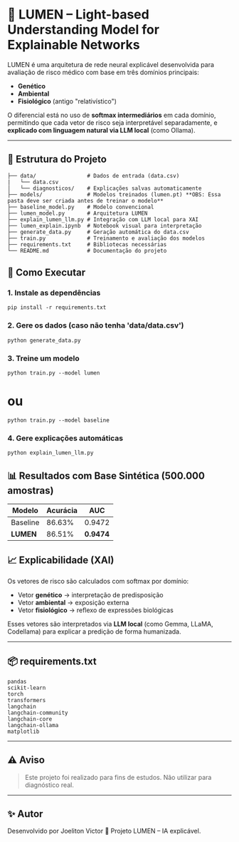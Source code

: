 # 🧠 LUMEN – Light-based Understanding Model for Explainable Networks

LUMEN é uma arquitetura de rede neural explicável desenvolvida para avaliação de risco médico com base em três domínios principais:

- **Genético**
- **Ambiental**
- **Fisiológico** (antigo "relativístico")

O diferencial está no uso de **softmax intermediários** em cada domínio, permitindo que cada vetor de risco seja interpretável separadamente, e **explicado com linguagem natural via LLM local** (como Ollama).

---

## 📁 Estrutura do Projeto

```text
├── data/                # Dados de entrada (data.csv)
|   └── data.csv
│   └── diagnosticos/    # Explicações salvas automaticamente
├── models/              # Modelos treinados (lumen.pt) **OBS: Essa pasta deve ser criada antes de treinar o modelo**
├── baseline_model.py    # Modelo convencional
├── lumen_model.py       # Arquitetura LUMEN
├── explain_lumen_llm.py # Integração com LLM local para XAI
├── lumen_explain.ipynb  # Notebook visual para interpretação
├── generate_data.py     # Geração automática do data.csv
├── train.py             # Treinamento e avaliação dos modelos
├── requirements.txt     # Bibliotecas necessárias
└── README.md            # Documentação do projeto
```

## 🚀 Como Executar
### 1. Instale as dependências
```
pip install -r requirements.txt
```

### 2. Gere os dados (caso não tenha 'data/data.csv')
```
python generate_data.py
```
### 3. Treine um modelo
```
python train.py --model lumen
```
# ou
```
python train.py --model baseline
```

### 4. Gere explicações automáticas
```
python explain_lumen_llm.py
```

## 📊 Resultados com Base Sintética (500.000 amostras)

| Modelo   | Acurácia | AUC    |
|----------|----------|--------|
| Baseline | 86.63%   | 0.9472 |
| **LUMEN**    | 86.51%   | **0.9474** |
## 📈 Explicabilidade (XAI)

Os vetores de risco são calculados com softmax por domínio:

- Vetor **genético** → interpretação de predisposição
- Vetor **ambiental** → exposição externa
- Vetor **fisiológico** → reflexo de expressões biológicas

Esses vetores são interpretados via **LLM local** (como Gemma, LLaMA, Codellama) para explicar a predição de forma humanizada.

---

## 📦 requirements.txt

```
pandas
scikit-learn
torch
transformers
langchain
langchain-community
langchain-core
langchain-ollama
matplotlib
```

---

## ⚠️ Aviso

> Este projeto foi realizado para fins de estudos. Não utilizar para diagnóstico real.

---

## ✨ Autor

Desenvolvido por Joeliton Victor
📍 Projeto LUMEN – IA explicável.
